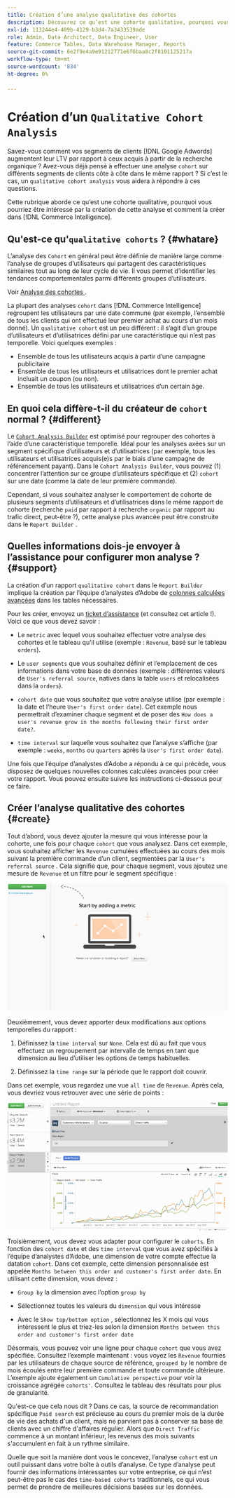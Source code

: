 ```yaml
---
title: Création d’une analyse qualitative des cohortes
description: Découvrez ce qu’est une cohorte qualitative, pourquoi vous pourriez être intéressé par la création de cette analyse et comment la créer dans Commerce Intelligence.
exl-id: 113244e4-409b-4129-b3d4-7a3433539ade
role: Admin, Data Architect, Data Engineer, User
feature: Commerce Tables, Data Warehouse Manager, Reports
source-git-commit: 6e2f9e4a9e91212771e6f6baa8c2f8101125217a
workflow-type: tm+mt
source-wordcount: '834'
ht-degree: 0%

---
```


# Création d’un `Qualitative Cohort Analysis`

Savez-vous comment vos segments de clients [!DNL Google Adwords] augmentent leur LTV par rapport à ceux acquis à partir de la recherche organique ? Avez-vous déjà pensé à effectuer une analyse `cohort` sur différents segments de clients côte à côte dans le même rapport ? Si c’est le cas, un `qualitative cohort analysis` vous aidera à répondre à ces questions.

Cette rubrique aborde ce qu’est une cohorte qualitative, pourquoi vous pourriez être intéressé par la création de cette analyse et comment la créer dans [!DNL Commerce Intelligence].

## Qu&#39;est-ce qu&#39;`qualitative cohorts` ? {#whatare}

L’analyse des `Cohort` en général peut être définie de manière large comme l’analyse de groupes d’utilisateurs qui partagent des caractéristiques similaires tout au long de leur cycle de vie. Il vous permet d’identifier les tendances comportementales parmi différents groupes d’utilisateurs.

Voir [ Analyse des cohortes ](https://www.cohortanalysis.com/).

La plupart des analyses `cohort` dans [!DNL Commerce Intelligence] regroupent les utilisateurs par une date commune (par exemple, l’ensemble de tous les clients qui ont effectué leur premier achat au cours d’un mois donné). Un `qualitative cohort` est un peu différent : il s’agit d’un groupe d’utilisateurs et d’utilisatrices défini par une caractéristique qui n’est pas temporelle. Voici quelques exemples :

* Ensemble de tous les utilisateurs acquis à partir d’une campagne publicitaire
* Ensemble de tous les utilisateurs et utilisatrices dont le premier achat incluait un coupon (ou non).
* Ensemble de tous les utilisateurs et utilisatrices d’un certain âge.

## En quoi cela diffère-t-il du créateur de `cohort` normal ? {#different}

Le [`Cohort Analysis Builder`](../dev-reports/cohort-rpt-bldr.md) est optimisé pour regrouper des cohortes à l’aide d’une caractéristique temporelle. Idéal pour les analyses axées sur un segment spécifique d’utilisateurs et d’utilisatrices (par exemple, tous les utilisateurs et utilisatrices acquis(e)s par le biais d’une campagne de référencement payant). Dans le `Cohort Analysis Builder`, vous pouvez (1) concentrer l’attention sur ce groupe d’utilisateurs spécifique et (2) `cohort` sur une date (comme la date de leur première commande).

Cependant, si vous souhaitez analyser le comportement de cohorte de plusieurs segments d’utilisateurs et d’utilisatrices dans le même rapport de cohorte (recherche `paid` par rapport à recherche `organic` par rapport au trafic direct, peut-être ?), cette analyse plus avancée peut être construite dans le `Report Builder` .

## Quelles informations dois-je envoyer à l’assistance pour configurer mon analyse ? {#support}

La création d’un rapport `qualitative cohort` dans le `Report Builder` implique la création par l’équipe d’analystes d’Adobe de [colonnes calculées avancées](../data-warehouse-mgr/creating-calculated-columns.md) dans les tables nécessaires.

Pour les créer, envoyez un [ticket d’assistance](https://experienceleague.adobe.com/docs/commerce-knowledge-base/kb/troubleshooting/miscellaneous/mbi-service-policies.html?lang=fr) (et consultez cet article !). Voici ce que vous devez savoir :

* Le `metric` avec lequel vous souhaitez effectuer votre analyse des cohortes et le tableau qu’il utilise (exemple : `Revenue`, basé sur le tableau `orders`).

* Le `user segments` que vous souhaitez définir et l’emplacement de ces informations dans votre base de données (exemple : différentes valeurs de `User's referral source`, natives dans la table `users` et relocalisées dans la `orders`).

* `cohort date` que vous souhaitez que votre analyse utilise (par exemple : la date et l’heure `User's first order date`). Cet exemple nous permettrait d’examiner chaque segment et de poser des `How does a user's revenue grow in the months following their first order date?`.

* `time interval` sur laquelle vous souhaitez que l’analyse s’affiche (par exemple : `weeks`, `months` ou `quarters` après la `User's first order date`).

Une fois que l’équipe d’analystes d’Adobe a répondu à ce qui précède, vous disposez de quelques nouvelles colonnes calculées avancées pour créer votre rapport. Vous pouvez ensuite suivre les instructions ci-dessous pour ce faire.

## Créer l’analyse qualitative des cohortes {#create}

Tout d’abord, vous devez ajouter la mesure qui vous intéresse pour la cohorte, une fois pour chaque `cohort` que vous analysez. Dans cet exemple, vous souhaitez afficher les `Revenue` cumulées effectuées au cours des mois suivant la première commande d’un client, segmentées par la `User's referral source` . Cela signifie que, pour chaque segment, vous ajoutez une mesure de `Revenue` et un filtre pour le segment spécifique :

![](../../assets/qualcohort1.gif)

Deuxièmement, vous devez apporter deux modifications aux options temporelles du rapport :

1. Définissez la `time interval` sur `None`. Cela est dû au fait que vous effectuez un regroupement par intervalle de temps en tant que dimension au lieu d’utiliser les options de temps habituelles.

1. Définissez la `time range` sur la période que le rapport doit couvrir.

Dans cet exemple, vous regardez une vue `all time` de `Revenue`. Après cela, vous devriez vous retrouver avec une série de points :

![](../../assets/qualcohort2.gif)

Troisièmement, vous devez vous adapter pour configurer le `cohorts`. En fonction des `cohort date` et des `time interval` que vous avez spécifiés à l’équipe d’analystes d’Adobe, une dimension de votre compte effectue la datation `cohort`. Dans cet exemple, cette dimension personnalisée est appelée `Months between this order and customer's first order date`. En utilisant cette dimension, vous devez :

* `Group by` la dimension avec l’option `group by`

* Sélectionnez toutes les valeurs du `dimension` qui vous intéresse

* Avec le `Show top/bottom option` , sélectionnez les X mois qui vous intéressent le plus et triez-les selon la dimension `Months between this order and customer's first order date`

Désormais, vous pouvez voir une ligne pour chaque `cohort` que vous avez spécifiée. Consultez l’exemple maintenant : vous voyez les `Revenue` fournies par les utilisateurs de chaque source de référence, `grouped by` le nombre de mois écoulés entre leur première commande et toute commande ultérieure. L’exemple ajoute également un `Cumulative perspective` pour voir la croissance agrégée `cohorts'`. Consultez le tableau des résultats pour plus de granularité.

Qu&#39;est-ce que cela nous dit ? Dans ce cas, la source de recommandation spécifique `Paid search` est précieuse au cours du premier mois de la durée de vie des achats d&#39;un client, mais ne parvient pas à conserver sa base de clients avec un chiffre d&#39;affaires régulier. Alors que `Direct Traffic` commence à un montant inférieur, les revenus des mois suivants s&#39;accumulent en fait à un rythme similaire.

Quelle que soit la manière dont vous le concevez, l’analyse `cohort` est un outil puissant dans votre boîte à outils d’analyse. Ce type d’analyse peut fournir des informations intéressantes sur votre entreprise, ce qui n’est peut-être pas le cas des `time-based cohorts` traditionnels, ce qui vous permet de prendre de meilleures décisions basées sur les données.
